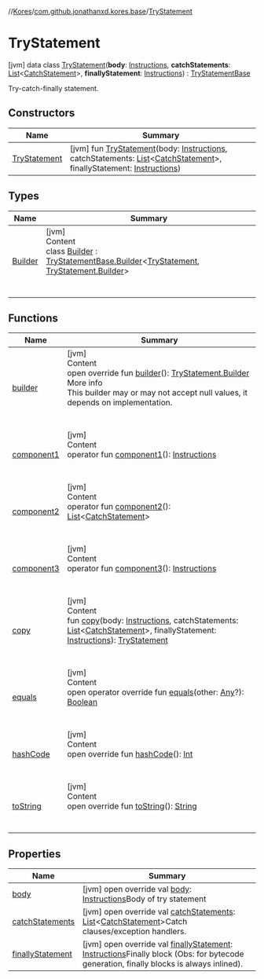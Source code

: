 //[Kores](../../index.md)/[com.github.jonathanxd.kores.base](../index.md)/[TryStatement](index.md)



# TryStatement  
 [jvm] data class [TryStatement](index.md)(**body**: [Instructions](../../com.github.jonathanxd.kores/-instructions/index.md), **catchStatements**: [List](https://kotlinlang.org/api/latest/jvm/stdlib/kotlin.collections/-list/index.html)<[CatchStatement](../-catch-statement/index.md)>, **finallyStatement**: [Instructions](../../com.github.jonathanxd.kores/-instructions/index.md)) : [TryStatementBase](../-try-statement-base/index.md)

Try-catch-finally statement.

   


## Constructors  
  
|  Name|  Summary| 
|---|---|
| <a name="com.github.jonathanxd.kores.base/TryStatement/TryStatement/#com.github.jonathanxd.kores.Instructions#kotlin.collections.List[com.github.jonathanxd.kores.base.CatchStatement]#com.github.jonathanxd.kores.Instructions/PointingToDeclaration/"></a>[TryStatement](-try-statement.md)| <a name="com.github.jonathanxd.kores.base/TryStatement/TryStatement/#com.github.jonathanxd.kores.Instructions#kotlin.collections.List[com.github.jonathanxd.kores.base.CatchStatement]#com.github.jonathanxd.kores.Instructions/PointingToDeclaration/"></a> [jvm] fun [TryStatement](-try-statement.md)(body: [Instructions](../../com.github.jonathanxd.kores/-instructions/index.md), catchStatements: [List](https://kotlinlang.org/api/latest/jvm/stdlib/kotlin.collections/-list/index.html)<[CatchStatement](../-catch-statement/index.md)>, finallyStatement: [Instructions](../../com.github.jonathanxd.kores/-instructions/index.md))   <br>


## Types  
  
|  Name|  Summary| 
|---|---|
| <a name="com.github.jonathanxd.kores.base/TryStatement.Builder///PointingToDeclaration/"></a>[Builder](-builder/index.md)| <a name="com.github.jonathanxd.kores.base/TryStatement.Builder///PointingToDeclaration/"></a>[jvm]  <br>Content  <br>class [Builder](-builder/index.md) : [TryStatementBase.Builder](../-try-statement-base/-builder/index.md)<[TryStatement](index.md), [TryStatement.Builder](-builder/index.md)>   <br><br><br>


## Functions  
  
|  Name|  Summary| 
|---|---|
| <a name="com.github.jonathanxd.kores.base/TryStatement/builder/#/PointingToDeclaration/"></a>[builder](builder.md)| <a name="com.github.jonathanxd.kores.base/TryStatement/builder/#/PointingToDeclaration/"></a>[jvm]  <br>Content  <br>open override fun [builder](builder.md)(): [TryStatement.Builder](-builder/index.md)  <br>More info  <br>This builder may or may not accept null values, it depends on implementation.  <br><br><br>
| <a name="com.github.jonathanxd.kores.base/TryStatement/component1/#/PointingToDeclaration/"></a>[component1](component1.md)| <a name="com.github.jonathanxd.kores.base/TryStatement/component1/#/PointingToDeclaration/"></a>[jvm]  <br>Content  <br>operator fun [component1](component1.md)(): [Instructions](../../com.github.jonathanxd.kores/-instructions/index.md)  <br><br><br>
| <a name="com.github.jonathanxd.kores.base/TryStatement/component2/#/PointingToDeclaration/"></a>[component2](component2.md)| <a name="com.github.jonathanxd.kores.base/TryStatement/component2/#/PointingToDeclaration/"></a>[jvm]  <br>Content  <br>operator fun [component2](component2.md)(): [List](https://kotlinlang.org/api/latest/jvm/stdlib/kotlin.collections/-list/index.html)<[CatchStatement](../-catch-statement/index.md)>  <br><br><br>
| <a name="com.github.jonathanxd.kores.base/TryStatement/component3/#/PointingToDeclaration/"></a>[component3](component3.md)| <a name="com.github.jonathanxd.kores.base/TryStatement/component3/#/PointingToDeclaration/"></a>[jvm]  <br>Content  <br>operator fun [component3](component3.md)(): [Instructions](../../com.github.jonathanxd.kores/-instructions/index.md)  <br><br><br>
| <a name="com.github.jonathanxd.kores.base/TryStatement/copy/#com.github.jonathanxd.kores.Instructions#kotlin.collections.List[com.github.jonathanxd.kores.base.CatchStatement]#com.github.jonathanxd.kores.Instructions/PointingToDeclaration/"></a>[copy](copy.md)| <a name="com.github.jonathanxd.kores.base/TryStatement/copy/#com.github.jonathanxd.kores.Instructions#kotlin.collections.List[com.github.jonathanxd.kores.base.CatchStatement]#com.github.jonathanxd.kores.Instructions/PointingToDeclaration/"></a>[jvm]  <br>Content  <br>fun [copy](copy.md)(body: [Instructions](../../com.github.jonathanxd.kores/-instructions/index.md), catchStatements: [List](https://kotlinlang.org/api/latest/jvm/stdlib/kotlin.collections/-list/index.html)<[CatchStatement](../-catch-statement/index.md)>, finallyStatement: [Instructions](../../com.github.jonathanxd.kores/-instructions/index.md)): [TryStatement](index.md)  <br><br><br>
| <a name="kotlin/Any/equals/#kotlin.Any?/PointingToDeclaration/"></a>[equals](../../com.github.jonathanxd.kores.util/-simple-resolver/index.md#%5Bkotlin%2FAny%2Fequals%2F%23kotlin.Any%3F%2FPointingToDeclaration%2F%5D%2FFunctions%2F-427383591)| <a name="kotlin/Any/equals/#kotlin.Any?/PointingToDeclaration/"></a>[jvm]  <br>Content  <br>open operator override fun [equals](../../com.github.jonathanxd.kores.util/-simple-resolver/index.md#%5Bkotlin%2FAny%2Fequals%2F%23kotlin.Any%3F%2FPointingToDeclaration%2F%5D%2FFunctions%2F-427383591)(other: [Any](https://kotlinlang.org/api/latest/jvm/stdlib/kotlin/-any/index.html)?): [Boolean](https://kotlinlang.org/api/latest/jvm/stdlib/kotlin/-boolean/index.html)  <br><br><br>
| <a name="kotlin/Any/hashCode/#/PointingToDeclaration/"></a>[hashCode](../../com.github.jonathanxd.kores.util/-simple-resolver/index.md#%5Bkotlin%2FAny%2FhashCode%2F%23%2FPointingToDeclaration%2F%5D%2FFunctions%2F-427383591)| <a name="kotlin/Any/hashCode/#/PointingToDeclaration/"></a>[jvm]  <br>Content  <br>open override fun [hashCode](../../com.github.jonathanxd.kores.util/-simple-resolver/index.md#%5Bkotlin%2FAny%2FhashCode%2F%23%2FPointingToDeclaration%2F%5D%2FFunctions%2F-427383591)(): [Int](https://kotlinlang.org/api/latest/jvm/stdlib/kotlin/-int/index.html)  <br><br><br>
| <a name="kotlin/Any/toString/#/PointingToDeclaration/"></a>[toString](../../com.github.jonathanxd.kores.util/-simple-resolver/index.md#%5Bkotlin%2FAny%2FtoString%2F%23%2FPointingToDeclaration%2F%5D%2FFunctions%2F-427383591)| <a name="kotlin/Any/toString/#/PointingToDeclaration/"></a>[jvm]  <br>Content  <br>open override fun [toString](../../com.github.jonathanxd.kores.util/-simple-resolver/index.md#%5Bkotlin%2FAny%2FtoString%2F%23%2FPointingToDeclaration%2F%5D%2FFunctions%2F-427383591)(): [String](https://kotlinlang.org/api/latest/jvm/stdlib/kotlin/-string/index.html)  <br><br><br>


## Properties  
  
|  Name|  Summary| 
|---|---|
| <a name="com.github.jonathanxd.kores.base/TryStatement/body/#/PointingToDeclaration/"></a>[body](body.md)| <a name="com.github.jonathanxd.kores.base/TryStatement/body/#/PointingToDeclaration/"></a> [jvm] open override val [body](body.md): [Instructions](../../com.github.jonathanxd.kores/-instructions/index.md)Body of try statement   <br>
| <a name="com.github.jonathanxd.kores.base/TryStatement/catchStatements/#/PointingToDeclaration/"></a>[catchStatements](catch-statements.md)| <a name="com.github.jonathanxd.kores.base/TryStatement/catchStatements/#/PointingToDeclaration/"></a> [jvm] open override val [catchStatements](catch-statements.md): [List](https://kotlinlang.org/api/latest/jvm/stdlib/kotlin.collections/-list/index.html)<[CatchStatement](../-catch-statement/index.md)>Catch clauses/exception handlers.   <br>
| <a name="com.github.jonathanxd.kores.base/TryStatement/finallyStatement/#/PointingToDeclaration/"></a>[finallyStatement](finally-statement.md)| <a name="com.github.jonathanxd.kores.base/TryStatement/finallyStatement/#/PointingToDeclaration/"></a> [jvm] open override val [finallyStatement](finally-statement.md): [Instructions](../../com.github.jonathanxd.kores/-instructions/index.md)Finally block (Obs: for bytecode generation, finally blocks is always inlined).   <br>

